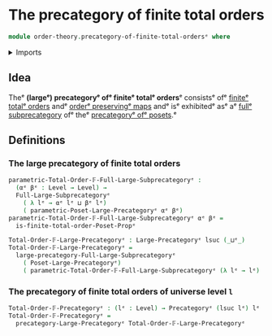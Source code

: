 # The precategory of finite total orders

```agda
module order-theory.precategory-of-finite-total-ordersᵉ where
```

<details><summary>Imports</summary>

```agda
open import category-theory.full-large-subprecategoriesᵉ
open import category-theory.large-precategoriesᵉ
open import category-theory.precategoriesᵉ

open import foundation.universe-levelsᵉ

open import order-theory.finite-total-ordersᵉ
open import order-theory.precategory-of-posetsᵉ
```

</details>

## Idea

Theᵉ **(largeᵉ) precategoryᵉ ofᵉ finiteᵉ totalᵉ orders**ᵉ consistsᵉ ofᵉ
[finiteᵉ totalᵉ orders](order-theory.finite-total-orders.mdᵉ) andᵉ
[orderᵉ preservingᵉ maps](order-theory.order-preserving-maps-posets.mdᵉ) andᵉ isᵉ
exhibitedᵉ asᵉ aᵉ
[fullᵉ subprecategory](category-theory.full-large-subprecategories.mdᵉ) ofᵉ theᵉ
[precategoryᵉ ofᵉ posets](order-theory.precategory-of-posets.md).ᵉ

## Definitions

### The large precategory of finite total orders

```agda
parametric-Total-Order-𝔽-Full-Large-Subprecategoryᵉ :
  (αᵉ βᵉ : Level → Level) →
  Full-Large-Subprecategoryᵉ
    ( λ lᵉ → αᵉ lᵉ ⊔ βᵉ lᵉ)
    ( parametric-Poset-Large-Precategoryᵉ αᵉ βᵉ)
parametric-Total-Order-𝔽-Full-Large-Subprecategoryᵉ αᵉ βᵉ =
  is-finite-total-order-Poset-Propᵉ

Total-Order-𝔽-Large-Precategoryᵉ : Large-Precategoryᵉ lsuc (_⊔ᵉ_)
Total-Order-𝔽-Large-Precategoryᵉ =
  large-precategory-Full-Large-Subprecategoryᵉ
    ( Poset-Large-Precategoryᵉ)
    ( parametric-Total-Order-𝔽-Full-Large-Subprecategoryᵉ (λ lᵉ → lᵉ) (λ lᵉ → lᵉ))
```

### The precategory of finite total orders of universe level `l`

```agda
Total-Order-𝔽-Precategoryᵉ : (lᵉ : Level) → Precategoryᵉ (lsuc lᵉ) lᵉ
Total-Order-𝔽-Precategoryᵉ =
  precategory-Large-Precategoryᵉ Total-Order-𝔽-Large-Precategoryᵉ
```